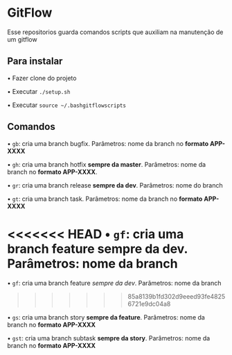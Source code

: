 # GitFlow

Esse repositorios guarda comandos scripts que auxiliam na manutenção de um gitflow

## Para instalar
• Fazer clone do projeto

• Executar `./setup.sh`

• Executar `source ~/.bashgitflowscripts`

## Comandos
• `gb`: cria uma branch bugfix. Parâmetros: nome da branch no **formato APP-XXXX**

• `gh`: cria uma branch hotfix **sempre da master**. Parâmetros: nome da branch no **formato APP-XXXX**.

• `gr`: cria uma branch release **sempre da dev**. Parâmetros: nome do branch

• `gt`: cria uma branch task. Parâmetros: nome da branch no **formato APP-XXXX**

<<<<<<< HEAD
•  `gf`: cria uma branch feature **sempre da dev**. Parâmetros: nome da branch
=======
• `gf`: cria uma branch feature *sempre da dev*. Parâmetros: nome da branch
>>>>>>> 85a8139b1fd302d9eeed93fe48256721e9dc04a8

• `gs`: cria uma branch story **sempre da feature**. Parâmetros: nome da branch no **formato APP-XXXX**

• `gst`: cria uma branch subtask **sempre da story**. Parâmetros: nome da branch no **formato APP-XXXX**
